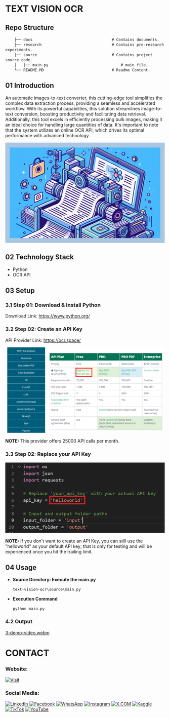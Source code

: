 # TEXT VISION OCR

## Repo Structure

```
    ├── docs                                   # Contains documents.
    ├── research                               # Contains pre-research experiments.
    ├── source                                 # Contains project source code.
    │   ├── main.py                                # main file.
    └── README.MD                              # Readme Content.
```

## 01 Introduction

An automatic images-to-text converter, this cutting-edge tool simplifies the complex data extraction process, providing a seamless and accelerated workflow. With its powerful capabilities, this solution streamlines image-to-text conversion, boosting productivity and facilitating data retrieval. Additionally, this tool excels in efficiently processing bulk images, making it an ideal choice for handling large quantities of data. It's important to note that the system utilizes an online OCR API, which drives its optimal performance with advanced technology.

![Banner Image](docs/media/0-banner-image.png)


## 02 Technology Stack

- Python
- OCR API


## 03 Setup

### 3.1 Step 01: Download & Install Python

Download Link: https://www.python.org/


### 3.2 Step 02: Create an API Key

API Provider Link: https://ocr.space/

![API Provider](docs/media/1-api-provider.png)

**NOTE:** This provider offers 25000 API calls per month.

### 3.3 Step 02: Replace your API Key

![Replace Your API Key](docs/media/2-replace-your-api-key.png)

**NOTE:** If you don't want to create an API Key, you can still use the "helloworld" as your default API key; that is only for testing and will be experienced once you hit the trailing limit.

## 04 Usage

- **Source Directory: Execute the main.py**

  ```
  text-vision-ocr\source\main.py
  ```

- **Execution Command**

  ```
  python main.py
  ```

### 4.2 Output

[3-demo-video.webm](https://github.com/gunarakulangunaretnam/text-vision-ocr/assets/45822509/c8b1f634-1b0a-40f9-8b1b-5beeef699116)

# CONTACT

### Website: 

[![Visit](https://img.shields.io/badge/Visit%3A%20www.gunarakulan.info-%23E01E5A?style=flat&logo=realm&logoColor=white)](https://www.gunarakulan.info)

### Social Media:

[![LinkedIn](https://img.shields.io/badge/-LinkedIn-0A66C2?style=for-the-badge&logo=linkedin&logoColor=white)](https://www.linkedin.com/in/gunarakulangunaretnam)
[![Facebook](https://img.shields.io/badge/-Facebook-196dcc?style=for-the-badge&logo=facebook&logoColor=white)](https://www.facebook.com/gunarakulangunaretnam)
[![WhatsApp](https://img.shields.io/badge/-WhatsApp-07a647?style=for-the-badge&logo=whatsapp&logoColor=white)](https://wa.me/94740001141?text=WhatsApp%3A%20%2B9740001141)
[![Instagram](https://img.shields.io/badge/-Instagram-bd3651?style=for-the-badge&logo=instagram&logoColor=white)](https://www.instagram.com/gunarakulangunaretnam)
[![X.COM](https://img.shields.io/badge/-X.COM-0066ff?style=for-the-badge&logo=x&logoColor=white)](https://x.com/gunarakulangr)
[![Kaggle](https://img.shields.io/badge/-Kaggle-3295bd?style=for-the-badge&logo=kaggle&logoColor=white)](https://www.kaggle.com/gunarakulangr)
[![TikTok](https://img.shields.io/badge/-TikTok-579ea3?style=for-the-badge&logo=tiktok&logoColor=white)](https://www.tiktok.com/@gunarakulangunaretnam)
[![YouTube](https://img.shields.io/badge/-YouTube-a82121?style=for-the-badge&logo=youtube&logoColor=white)](https://www.youtube.com/channel/UCjMOdgHFAjAdBKiqV8y2Tww)
